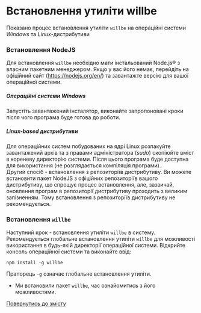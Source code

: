 # Встановлення утиліти willbe

Показано процес встановлення утиліти `willbe` на операційні системи _Windows_ та _Linux_-дистрибутиви

### Встановлення NodeJS
Для встановлення `willbe` необхідно мати інстальований Node.js® з власним пакетним менеджером. Якщо у вас його немає, перейдіть на офіційний сайт (<https://nodejs.org/en/>) та завантажте версію для вашої операційної системи.
##### Операційні системи _Windows_
Запустіть завантажений інсталятор, виконайте запропоновані кроки після чого програма буде готова до роботи.
##### _Linux-based_ дистрибутиви
Для операційних систем побудованих на ядрі Linux розпакуйте завантажений архів та з правами адміністратора (_sudo_) скопіюйте вміст в кореневу директорію системи. Після цього програма буде доступна для використання (не розглядається компіляція програми).  
Другий спосіб - встановлення з репозиторіїв дистрибутиву. Ви можете встановити пакет NodeJS з офіційних репозиторіїв вашого дистрибутиву, що спрощує процес встановлення, але, зазвичай, оновлення програм в репозиторії дистрибутиву проходить з великим запізненням. Тому встановлення з репозиторіїв дистрибутиву не рекомендується.  

### Встановлення `willbe`
Наступний крок - встановлення утиліти `willbe` в систему.  
Рекомендується глобальне встановлення утиліти `willbe` для можливості використання в будь-якій директорії операційної системи.
Відкрийте консоль операційної системи та виконайте ввід:

```
npm install -g willbe

```

Прапорець `-g` означає глобальне встановлення утиліти.  

- Ми встановили пакет `willbe`, час ознайомитись з його можливостями.

[Повернутись до змісту](../README.md#tutorials)
